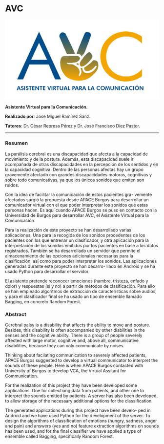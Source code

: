 AVC
=
![Logotipo de la aplicación](doc/LOGO.png)

**Asistente Virtual para la Comunicación.**

**Realizado por**: José Miguel Ramírez Sanz.

**Tutores**: Dr. César Represa Pérez y Dr. José Francisco Diez Pastor.

---

### Resumen
La parálisis cerebral es una discapacidad que afecta a la capacidad
de movimiento y de la postura. Además, esta discapacidad suele ir
acompañada de otras discapacidades en la percepción de los sentidos y
en la capacidad cognitiva. Dentro de las personas afectas hay un grupo
gravemente afectado con grandes discapacidades motoras, cognitivas
y sobre todo comunicativas, ya que los únicos sonidos que emiten son
ruidos.

Con la idea de facilitar la comunicación de estos pacientes gra-
vemente afectados surgió la propuesta desde APACE Burgos para
desarrollar un comunicador virtual con el que poder interpretar los
sonidos que estas personas hacen. Es aquí cuando APACE Burgos
se puso en contacto con la Universidad de Burgos para desarrollar
AVC, el Asistente Virtual para la Comunicación.

Para la realización de este proyecto se han desarrollado varias
aplicaciones. Una para la recogida de los sonidos procedentes de los
pacientes con los que entrenar un clasificador, y otra aplicación para
la interpretación de los sonidos emitidos por los pacientes en base
a los datos registrados. También se ha desarrollado un servidor que
permite el almacenamiento de las opciones adicionales necesarias para
la clasificación, así como para poder interpretar los sonidos.
Las aplicaciones generadas durante este proyecto se han desarro-
llado en Android y se ha usado Python para desarrollar el servidor.

El asistente pretende reconocer emociones (hambre, tristeza, enfado y
dolor) y respuestas (sí y no) a partir de métodos de clasificación. Para
ello se han empleado algoritmos de extracción de características sobre
audios, y para el clasificador final se ha usado un tipo de ensemble
llamado Bagging, en concreto Random Forest.

### Abstract
Cerebral palsy is a disability that affects the ability to move
and posture. Besides, this disability is often accompanied by other
diabilities in the senses and the cognitive ability. There is a group of
people severely affected with large motor, cognitive and, above all,
communicative disabilities, because they can only communicate by
noises.

Thinking about facilating communication to severely affected
patients, APACE Burgos suggested to develop a virtual communicator
to interpret the sounds of these people. Here is when APACE Burgos
contacted with University of Burgos to develop VCA, the Virtual
Assitant for Communication.

For the realization of this project they have been developed some
applications. One for collectiong data from patients, and other one
to interpret the sounds emitted by patients. A server has also been
developed, to allow storage of the necesaary additional options for
the classification.

The generated applications during this project have been develo-
ped in Android and we have used Python for the development of the
server. To design the algorithms of classification of emotions (hungry,
sadness, anger and pain) and answers (yes and no) feature extraction
algorithms on sounds has been used, and for the final classifier we
have applied a type of ensemble called Bagging, specifically Random
Forest.
